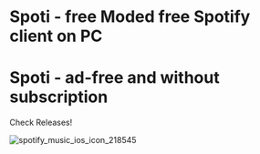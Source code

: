# Spoti - free Moded free Spotify client on PC
# Spoti - ad-free and without subscription
Check Releases!


![spotify_music_ios_icon_218545](https://github.com/user-attachments/assets/96c18e51-a4ca-4725-aa96-4cc282d63faf)

